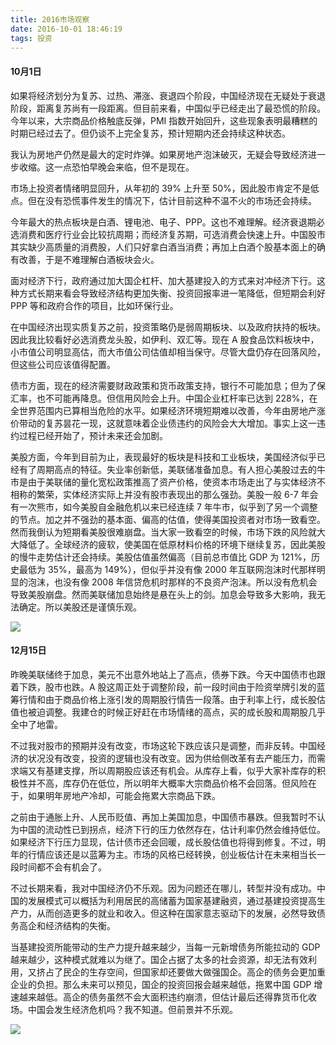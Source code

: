 ```yaml
---
title: 2016市场观察
date: 2016-10-01 18:46:19
tags: 投资
---
```


#### 10月1日

如果将经济划分为复苏、过热、滞涨、衰退四个阶段，中国经济现在无疑处于衰退阶段，距离复苏尚有一段距离。但目前来看，中国似乎已经走出了最恐慌的阶段。今年以来，大宗商品价格触底反弹，PMI 指数开始回升，这些现象表明最糟糕的时期已经过去了。但仍谈不上完全复苏，预计短期内还会持续这种状态。

我认为房地产仍然是最大的定时炸弹。如果房地产泡沫破灭，无疑会导致经济进一步收缩。这一点恐怕早晚会来临，但不是现在。

市场上投资者情绪明显回升，从年初的 39% 上升至 50%，因此股市肯定不是低点。但在没有恐慌事件发生的情况下，估计目前这种不温不火的市场还会持续。

今年最大的热点板块是白酒、锂电池、电子、PPP。这也不难理解。经济衰退期必选消费和医疗行业会比较抗周期；而经济复苏期，可选消费会快速上升。中国股市其实缺少高质量的消费股，人们只好拿白酒当消费；再加上白酒个股基本面上的确有改善，于是不难理解白酒板块会火。

面对经济下行，政府通过加大国企杠杆、加大基建投入的方式来对冲经济下行。这种方式长期来看会导致经济结构更加失衡、投资回报率进一笔降低，但短期会利好 PPP 等和政府合作的项目，比如环保行业。

在中国经济出现实质复苏之前，投资策略仍是弱周期板块、以及政府扶持的板块。因此我比较看好必选消费龙头股，如伊利、双汇等。现在 A 股食品饮料板块中，小市值公司明显高估，而大市值公司估值却相当保守。尽管大盘仍存在回落风险，但这些公司应该值得配置。

债市方面，现在的经济需要财政政策和货币政策支持，银行不可能加息；但为了保汇率，也不可能再降息。但信用风险会上升。中国企业杠杆率已达到 228%，在全世界范围内已算相当危险的水平。如果经济环境短期难以改善，今年由房地产涨价带动的复苏昙花一现，这就意味着企业债违约的风险会大大增加。事实上这一违约过程已经开始了，预计未来还会加剧。

美股方面，今年到目前为止，表现最好的板块是科技和工业板块，美国经济似乎已经有了周期高点的特征。失业率创新低，美联储准备加息。有人担心美股过去的牛市是由于美联储的量化宽松政策推高了资产价格，使资本市场走出了与实体经济不相称的繁荣，实体经济实际上并没有股市表现出的那么强劲。美股一般 6-7 年会有一次熊市，如今美股自金融危机以来已经连续 7 年牛市，似乎到了另一个调整的节点。加之并不强劲的基本面、偏高的估值，使得美国投资者对市场一致看空。然而我倒认为短期看美股很难崩盘。当大家一致看空的时候，市场下跌的风险就大大降低了。全球经济的疲软，使美国在低原材料价格的环境下继续复苏，因此美股的慢牛走势估计还会持续。美股估值虽然偏高（目前总市值比 GDP 为 121%，历史最低为 35%，最高为 149%），但似乎并没有像 2000 年互联网泡沫时代那样明显的泡沫，也没有像 2008 年信贷危机时那样的不良资产泡沫。所以没有危机会导致美股崩盘。然而美联储加息始终是悬在头上的剑。加息会导致多大影响，我无法确定。所以美股还是谨慎乐观。

![](https://d3fy651gv2fhd3.cloudfront.net/charts/embed.png?s=SHCOMP&d1=20160101&d2=20161001&title=false&url2=/china/government-bond-yield&h=350&w=700)


#### 12月15日

昨晚美联储终于加息，美元不出意外地站上了高点，债券下跌。今天中国债市也跟着下跌，股市也跌。A 股这周正处于调整阶段，前一段时间由于险资举牌引发的蓝筹行情和由于商品价格上涨引发的周期股行情告一段落。由于利率上行，成长股估值也被迫调整。我建仓的时候正好赶在市场情绪的高点，买的成长股和周期股几乎全中了地雷。

不过我对股市的预期并没有改变，市场这轮下跌应该只是调整，而非反转。中国经济的状况没有改变，投资的逻辑也没有改变。因为供给侧改革有去产能压力，而需求端又有基建支撑，所以周期股应该还有机会。从库存上看，似乎大家补库存的积极性并不高，库存仍在低位，所以明年大概率大宗商品价格不会回落。但风险在于，如果明年房地产冷却，可能会拖累大宗商品下跌。

之前由于通胀上升、人民币贬值、再加上美国加息，中国债市暴跌。但我暂时不认为中国的流动性已到拐点，经济下行的压力依然存在，估计利率仍然会维持低位。如果经济下行压力显现，估计债市还会回暖，成长股估值也将得到修复。不过，明年的行情应该还是以蓝筹为主。市场的风格已经转换，创业板估计在未来相当长一段时间都不会有机会了。

不过长期来看，我对中国经济仍不乐观。因为问题还在哪儿，转型并没有成功。中国的发展模式可以概括为利用居民的高储蓄为国家基建融资，通过基建投资提高生产力，从而创造更多的就业和收入。但这种在国家意志驱动下的发展，必然导致债务高企和经济结构的失衡。

当基建投资所能带动的生产力提升越来越少，当每一元新增债务所能拉动的 GDP 越来越少，这种模式就难以为继了。国企占据了太多的社会资源，却无法有效利用，又挤占了民企的生存空间，但国家却还要做大做强国企。高企的债务会更加重企业的负担。那么未来可以预见，国企的投资回报会越来越低，拖累中国 GDP 增速越来越低。高企的债务虽然不会大面积违约崩溃，但估计最后还得靠货币化收场。中国会发生经济危机吗？我不知道。但前景并不乐观。

![](https://d3fy651gv2fhd3.cloudfront.net/charts/embed.png?s=SHCOMP&d1=20160101&d2=20161215&title=false&url2=/china/government-bond-yield&h=350&w=700)
